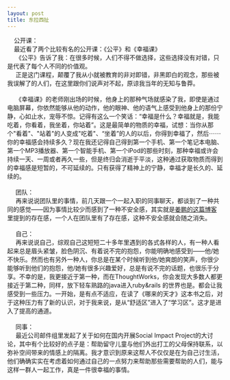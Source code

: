 ```yaml
---
layout: post
title: 东拉西扯
---
```

<p>&nbsp;&nbsp;&nbsp; 公开课：<br />
&nbsp;&nbsp;&nbsp; 最近看了两个比较有名的公开课：《公平》和《幸福课》<br />
&nbsp;&nbsp;&nbsp;&nbsp; 《公平》告诉了我：在很多时候，人们不得不做选择，这些选择没有对错，只是代表了每个人不同的价值观。<br />
&nbsp;&nbsp;&nbsp;&nbsp; 正是这门课程，颠覆了我从小就被教育的非对即错，非黑即白的观念，那些被我误解了的人们，在这里跟你们说声对不起，原谅我当年的无知与鲁莽。<br />
<br />
&nbsp;&nbsp;&nbsp;&nbsp; 《幸福课》的老师刚出场的时候，他身上的那种气场就感染了我，即使是通过电脑屏幕，你依然能够从他的动作，他的眼神、他的语气上感受到他身上的那份宁静，心如止水，宠辱不惊。记得有这么一个笑话：&ldquo;幸福是什么？幸福就是，我能吃着，你看着，我坐着，你站着&rdquo;。这是最简单的物质的幸福，试想：当你从那个&quot;看着&quot;、&quot;站着&quot;的人变成&quot;吃着&quot;、&ldquo;坐着&rdquo;的人的以后，你得到幸福了，然后⋯⋯&nbsp; 你的幸福感会持续多久？现在我还记得自己得到第一个手机、第一个笔记本电脑、第一个MP3播放器、第一个智能手机、第一个iPod的那些时刻，那种幸福或许会持续一天、一周或者再久一些，但是终归会消逝于平淡，这种通过获取物质而得到的幸福感是短暂的，不可延续的。只有获得了精神上的宁静，幸福才是长久的、延续的。<br />
&nbsp;<br />
&nbsp;&nbsp;&nbsp;&nbsp; 团队：<br />
&nbsp;&nbsp;&nbsp;&nbsp; 再来说说团队里的事情，前几天跟一个一起入职的同事聊天，都谈到了一种共同的感觉&mdash;&mdash;因为事情比较少而感到了一种不安全感，其实就是<a href="http://jiangpeng.info/?p=22" target="_blank">姜鹏的这篇博客</a>
里提到的存在感，一个人在团队里有了存在感，这种不安全感就会随之消失。<br />
<br />
&nbsp;&nbsp;&nbsp;&nbsp; 自己：<br />
&nbsp;&nbsp;&nbsp;&nbsp; 再来说说自己，综观自己这短短二十多年里遇到的各式各样的人，有一种人看起来总是眉头紧皱，脸色阴沉、有着说不完的抱怨，你能明确地感受到&mdash;&mdash;他/她不快乐。然而也有另外一种人，你总是在某个时候听到他/她爽朗的笑声，你很少能够听到他们的抱怨，他/她有很多兴趣爱好，总是有说不完的话题，也很乐于分享。不幸的是，我更接近于第一种，而在ThoughtWorks，你会发现大多数人都更接近于第二种，同样，放下轻车熟路的java进入ruby&amp;rails 的世界也是。都会让我感受到一些压力。一开始，是有点不适应，在读了《哪来的天才》这本书之后，对于这种压力有了新的认识，对于我来说，是从&ldquo;舒适区&rdquo;进入了&ldquo;学习区&rdquo;。这才是进入了提高的通道。<br />
<br />
&nbsp;&nbsp;&nbsp;&nbsp; 同事：<br />
&nbsp;&nbsp;&nbsp;&nbsp; 最近公司邮件组里发起了关于如何在国内开展Social Impact Project的大讨论，其中有个比较好的点子是：帮助留守儿童与他们外出打工的父母保持联系，以弥补空间带来的情感上的隔离。我才意识到原来这帮人不仅仅是在为自己讨生活，他们确确实实在考虑着如何通过自己的一点努力来帮助那些需要帮助的人们，能与这样一群人一起工作，真是一件很幸福的事情。</p>
